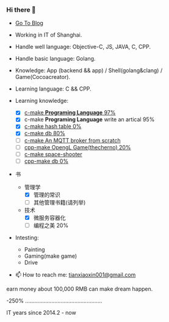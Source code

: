 ### Hi there 👋

+ [Go To Blog](https://shaohung001.github.io)
+ Working in IT of Shanghai.
+ Handle well language: Objective-C, JS, JAVA, C, CPP.
+ Handle basic language: Golang.
+ Knowledge: App (backend && app) / Shell(golang&clang) / Game(Cocoacreator).
+ Learning language: C && CPP.
+ Learning knowledge: 
  - [x] [c-make **Programing Language** 97%](http://www.buildyourownlisp.com/)
  - [x] c-make **Programing Language** write an artical 95%
  - [x] [c-make hash table 0%](https://github.com/jamesroutley/write-a-hash-table)
  - [x] [c-make db 80%](https://cstack.github.io/db_tutorial/)
  - [ ] [c-make An MQTT broker from scratch](https://codepr.github.io/posts/sol-mqtt-broker/)
  - [ ] [cpp-make OpengL Game(thecherno) 20%](https://www.bilibili.com/medialist/play/watchlater/BV1MJ411u7Bc)
  - [ ] [c-make space-shooter](https://github.com/tsherif/space-shooter.c)
  - [ ] [cpp-make db 0%](http://codecapsule.com/2012/11/07/ikvs-implementing-a-key-value-store-table-of-contents/)

+ 书
  + 管理学
    - [x] 管理的常识
    - [ ] 其他管理书籍(请列举)
  + 技术
    - [x] 微服务容器化
    - [ ] 编程之美 20%

+ Intesting:
  + Painting
  + Gaming(make game)
  + Drive

+ 📫 How to reach me: tianxiaoxin001@gmail.com

<!-- + ⚡ Fun fact: I like girls, I want to have more gf(if I become rich), But I like my littleshuai best. -->

  earn money about 100,000 RMB can make dream happen.
  
  -250% ..................................................

IT years since 2014.2 - now
